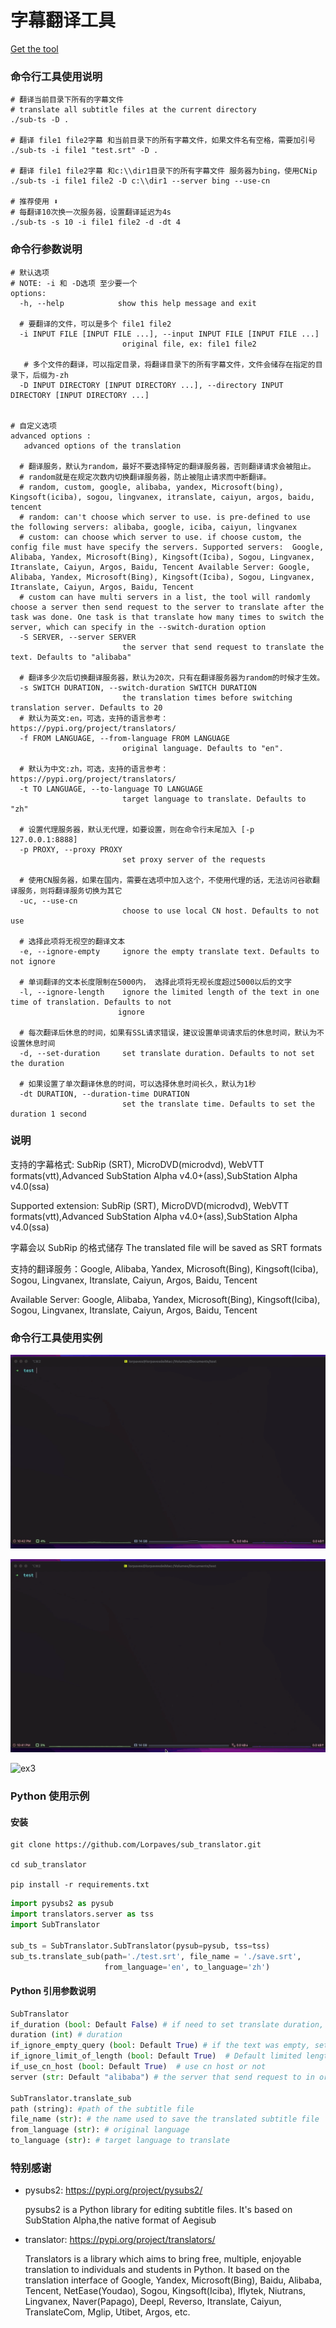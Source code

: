 # 字幕翻译工具

[Get the tool](https://github.com/Lorpaves/sub_translator/releases)

### 命令行工具使用说明

```shell
# 翻译当前目录下所有的字幕文件
# translate all subtitle files at the current directory
./sub-ts -D .

# 翻译 file1 file2字幕 和当前目录下的所有字幕文件，如果文件名有空格，需要加引号
./sub-ts -i file1 "test.srt" -D .

# 翻译 file1 file2字幕 和c:\\dir1目录下的所有字幕文件 服务器为bing，使用CNip
./sub-ts -i file1 file2 -D c:\\dir1 --server bing --use-cn

# 推荐使用 ⬇️
# 每翻译10次换一次服务器，设置翻译延迟为4s
./sub-ts -s 10 -i file1 file2 -d -dt 4
```

### 命令行参数说明

```shell
# 默认选项
# NOTE: -i 和 -D选项 至少要一个
options:
  -h, --help            show this help message and exit

  # 要翻译的文件，可以是多个 file1 file2
  -i INPUT FILE [INPUT FILE ...], --input INPUT FILE [INPUT FILE ...]
                         original file, ex: file1 file2

   # 多个文件的翻译，可以指定目录，将翻译目录下的所有字幕文件，文件会储存在指定的目录下，后缀为-zh
  -D INPUT DIRECTORY [INPUT DIRECTORY ...], --directory INPUT DIRECTORY [INPUT DIRECTORY ...]


# 自定义选项
advanced options :
   advanced options of the translation

  # 翻译服务，默认为random，最好不要选择特定的翻译服务器，否则翻译请求会被阻止。
  # random就是在规定次数内切换翻译服务器，防止被阻止请求而中断翻译。
  # random, custom, google, alibaba, yandex, Microsoft(bing), Kingsoft(iciba), sogou, lingvanex, itranslate, caiyun, argos, baidu, tencent
  # random: can't choose which server to use. is pre-defined to use the following servers: alibaba, google, iciba, caiyun, lingvanex
  # custom: can choose which server to use. if choose custom, the config file must have specify the servers. Supported servers:  Google, Alibaba, Yandex, Microsoft(Bing), Kingsoft(Iciba), Sogou, Lingvanex, Itranslate, Caiyun, Argos, Baidu, Tencent Available Server: Google, Alibaba, Yandex, Microsoft(Bing), Kingsoft(Iciba), Sogou, Lingvanex, Itranslate, Caiyun, Argos, Baidu, Tencent
  # custom can have multi servers in a list, the tool will randomly choose a server then send request to the server to translate after the task was done. One task is that translate how many times to switch the server, which can specify in the --switch-duration option
  -S SERVER, --server SERVER
                         the server that send request to translate the text. Defaults to "alibaba"

  # 翻译多少次后切换翻译服务器，默认为20次，只有在翻译服务器为random的时候才生效。
  -s SWITCH DURATION, --switch-duration SWITCH DURATION
                         the translation times before switching translation server. Defaults to 20
  # 默认为英文:en，可选，支持的语言参考：https://pypi.org/project/translators/
  -f FROM LANGUAGE, --from-language FROM LANGUAGE
                         original language. Defaults to "en".

  # 默认为中文:zh，可选，支持的语言参考：https://pypi.org/project/translators/
  -t TO LANGUAGE, --to-language TO LANGUAGE
                         target language to translate. Defaults to "zh"

  # 设置代理服务器，默认无代理，如要设置，则在命令行末尾加入 [-p 127.0.0.1:8888]
  -p PROXY, --proxy PROXY
                         set proxy server of the requests

  # 使用CN服务器，如果在国内，需要在选项中加入这个，不使用代理的话，无法访问谷歌翻译服务，则将翻译服务切换为其它
  -uc, --use-cn
                         choose to use local CN host. Defaults to not use

  # 选择此项将无视空的翻译文本
  -e, --ignore-empty     ignore the empty translate text. Defaults to not ignore

  # 单词翻译的文本长度限制在5000内， 选择此项将无视长度超过5000以后的文字
  -l, --ignore-length    ignore the limited length of the text in one time of translation. Defaults to not
                        ignore

  # 每次翻译后休息的时间，如果有SSL请求错误，建议设置单词请求后的休息时间，默认为不设置休息时间
  -d, --set-duration     set translate duration. Defaults to not set the duration

  # 如果设置了单次翻译休息的时间，可以选择休息时间长久，默认为1秒
  -dt DURATION, --duration-time DURATION
                         set the translate time. Defaults to set the duration 1 second

```

### 说明

支持的字幕格式: SubRip (SRT), MicroDVD(microdvd), WebVTT formats(vtt),Advanced SubStation Alpha v4.0+(ass),SubStation Alpha v4.0(ssa)

Supported extension: SubRip (SRT), MicroDVD(microdvd), WebVTT formats(vtt),Advanced SubStation Alpha v4.0+(ass),SubStation Alpha v4.0(ssa)

字幕会以 SubRip 的格式储存
The translated file will be saved as SRT formats

支持的翻译服务：Google, Alibaba, Yandex, Microsoft(Bing), Kingsoft(Iciba), Sogou, Lingvanex, Itranslate, Caiyun, Argos, Baidu, Tencent

Available Server: Google, Alibaba, Yandex, Microsoft(Bing), Kingsoft(Iciba), Sogou, Lingvanex, Itranslate, Caiyun, Argos, Baidu, Tencent

### 命令行工具使用实例

![ex1](./assets/ex1.gif)

![ex2](./assets/ex2.gif)

![ex3](./assets/ex3.gif)

### Python 使用示例

#### 安装

```shell
git clone https://github.com/Lorpaves/sub_translator.git

cd sub_translator

pip install -r requirements.txt

```

```python
import pysubs2 as pysub
import translators.server as tss
import SubTranslator

sub_ts = SubTranslator.SubTranslator(pysub=pysub, tss=tss)
sub_ts.translate_sub(path='./test.srt', file_name = './save.srt',
                     from_language='en', to_language='zh')

```

#### Python 引用参数说明

```python
SubTranslator
if_duration (bool: Default False) # if need to set translate duration, set this to True
duration (int) # duration
if_ignore_empty_query (bool: Default True) # if the text was empty, set True to ignore the text, else will throw error
if_ignore_limit_of_length (bool: Default True)  # Default limited length is 1500, set to True to ignore the error
if_use_cn_host (bool: Default True)  # use cn host or not
server (str: Default "alibaba") # the server that send request to in order to translate the text

SubTranslator.translate_sub
path (string): #path of the subtitle file
file_name (str): # the name used to save the translated subtitle file
from_language (str): # original language
to_language (str): # target language to translate
```

### 特别感谢

- pysubs2: https://pypi.org/project/pysubs2/

  pysubs2 is a Python library for editing subtitle files.
  It's based on SubStation Alpha,the native format of Aegisub

- translator: https://pypi.org/project/translators/

  Translators is a library which aims to bring free, multiple, enjoyable translation to individuals
  and students in Python. It based on the translation interface of Google, Yandex, Microsoft(Bing),
  Baidu, Alibaba, Tencent, NetEase(Youdao), Sogou, Kingsoft(Iciba), Iflytek, Niutrans, Lingvanex,
  Naver(Papago), Deepl, Reverso, Itranslate, Caiyun, TranslateCom, Mglip, Utibet, Argos, etc.
